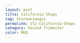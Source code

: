 ```yaml
---
layout: post
title: California Shops
tag: Stormanimagus
permalink: ST2-California-Shops
category: Second Trimester
color: MUD
---
```


